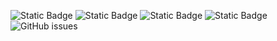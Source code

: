 ![Static Badge](https://img.shields.io/badge/blacklists-60-000000) ![Static Badge](https://img.shields.io/badge/blacklisted-3034411-cc0000) ![Static Badge](https://img.shields.io/badge/whitelisted-2242-00CC00) ![Static Badge](https://img.shields.io/badge/streaming_blacklist-28106-000000) ![GitHub issues](https://img.shields.io/github/issues/fabriziosalmi/blacklists)
